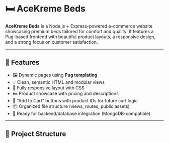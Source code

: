 # 🛏️ AceKreme Beds

**AceKreme Beds** is a Node.js + Express-powered e-commerce website showcasing premium beds tailored for comfort and quality. It features a Pug-based frontend with beautiful product layouts, a responsive design, and a strong focus on customer satisfaction.

---

## 🚀 Features

- 🖼️ Dynamic pages using **Pug templating**
- 💡 Clean, semantic HTML and modular views
- 📱 Fully responsive layout with CSS
- 🛏️ Product showcase with pricing and descriptions
- 🛒 “Add to Cart” buttons with product IDs for future cart logic
- 📦 Organized file structure (views, routes, public assets)
- 📌 Ready for backend/database integration (MongoDB-compatible)

---

## 📁 Project Structure

